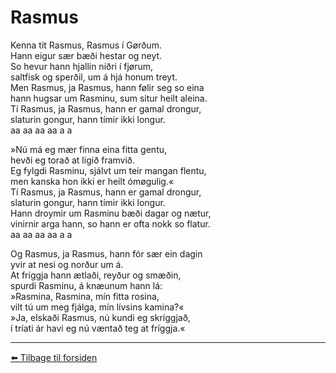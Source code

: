 # Rasmus

Kenna tit Rasmus, Rasmus í Gørðum.  
Hann eigur sær bæði hestar og neyt.  
So hevur hann hjallin niðri í fjørum,  
saltfisk og sperðil, um á hjá honum treyt.  
Men Rasmus, ja Rasmus, hann følir seg so eina  
hann hugsar um Rasminu, sum situr heilt aleina.  
Tí Rasmus, ja Rasmus, hann er gamal drongur,  
slaturin gongur, hann tímir ikki longur.  
aa aa aa aa a a  

»Nú má eg mær finna eina fitta gentu,  
hevði eg torað at ligið framvið.  
Eg fylgdi Rasminu, sjálvt um teir mangan flentu,  
men kanska hon ikki er heilt ómøgulig.«  
Tí Rasmus, ja Rasmus, hann er gamal drongur,  
slaturin gongur, hann tímir ikki longur.  
Hann droymir um Rasminu bæði dagar og nætur,  
vinirnir arga hann, so hann er ofta nokk so flatur.  
aa aa aa aa a a  

Og Rasmus, ja Rasmus, hann fór sær ein dagin  
yvir at nesi og norður um á.  
At fríggja hann ætlaði, reyður og smæðin,  
spurdi Rasminu, á knæunum hann lá:  
»Rasmina, Rasmina, mín fitta rosina,  
vilt tú um meg fjálga, mín lívsins kamina?«  
»Ja, elskaði Rasmus, nú kundi eg skríggjað,  
í tríati ár havi eg nú væntað teg at fríggja.«

---

[⬅️ Tilbage til forsiden](../index.md)
